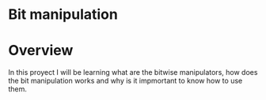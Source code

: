 # Bit manipulation
# Overview
In this proyect I will be learning what are the bitwise manipulators, how does the bit manipulation works and why is it impmortant to know how to use them.